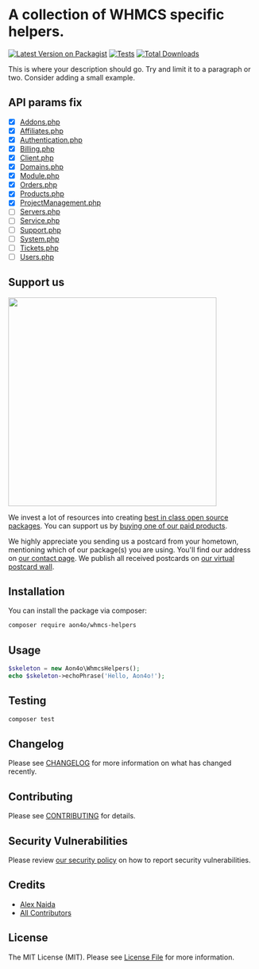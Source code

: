 # A collection of WHMCS specific helpers.

[![Latest Version on Packagist](https://img.shields.io/packagist/v/aon4o/whmcs-helpers.svg?style=flat-square)](https://packagist.org/packages/aon4o/whmcs-helpers)
[![Tests](https://img.shields.io/github/actions/workflow/status/aon4o/whmcs-helpers/run-tests.yml?branch=main&label=tests&style=flat-square)](https://github.com/aon4o/whmcs-helpers/actions/workflows/run-tests.yml)
[![Total Downloads](https://img.shields.io/packagist/dt/aon4o/whmcs-helpers.svg?style=flat-square)](https://packagist.org/packages/aon4o/whmcs-helpers)

This is where your description should go. Try and limit it to a paragraph or two. Consider adding a small example.

## API params fix

- [x] [Addons.php](src/LocalAPI/Addons.php)
- [x] [Affiliates.php](src/LocalAPI/Affiliates.php)
- [x] [Authentication.php](src/LocalAPI/Authentication.php)
- [x] [Billing.php](src/LocalAPI/Billing.php)
- [x] [Client.php](src/LocalAPI/Client.php)
- [x] [Domains.php](src/LocalAPI/Domains.php)
- [x] [Module.php](src/LocalAPI/Module.php)
- [x] [Orders.php](src/LocalAPI/Orders.php)
- [x] [Products.php](src/LocalAPI/Products.php)
- [x] [ProjectManagement.php](src/LocalAPI/ProjectManagement.php)
- [ ] [Servers.php](src/LocalAPI/Servers.php)
- [ ] [Service.php](src/LocalAPI/Service.php)
- [ ] [Support.php](src/LocalAPI/Support.php)
- [ ] [System.php](src/LocalAPI/System.php)
- [ ] [Tickets.php](src/LocalAPI/Tickets.php)
- [ ] [Users.php](src/LocalAPI/Users.php)

## Support us

[<img src="https://github-ads.s3.eu-central-1.amazonaws.com/whmcs-helpers.jpg?t=1" width="419px" />](https://spatie.be/github-ad-click/whmcs-helpers)

We invest a lot of resources into creating [best in class open source packages](https://spatie.be/open-source). You can
support us by [buying one of our paid products](https://spatie.be/open-source/support-us).

We highly appreciate you sending us a postcard from your hometown, mentioning which of our package(s) you are using.
You'll find our address on [our contact page](https://spatie.be/about-us). We publish all received postcards
on [our virtual postcard wall](https://spatie.be/open-source/postcards).

## Installation

You can install the package via composer:

```bash
composer require aon4o/whmcs-helpers
```

## Usage

```php
$skeleton = new Aon4o\WhmcsHelpers();
echo $skeleton->echoPhrase('Hello, Aon4o!');
```

## Testing

```bash
composer test
```

## Changelog

Please see [CHANGELOG](CHANGELOG.md) for more information on what has changed recently.

## Contributing

Please see [CONTRIBUTING](https://github.com/spatie/.github/blob/main/CONTRIBUTING.md) for details.

## Security Vulnerabilities

Please review [our security policy](../../security/policy) on how to report security vulnerabilities.

## Credits

- [Alex Naida](https://github.com/aon4o)
- [All Contributors](../../contributors)

## License

The MIT License (MIT). Please see [License File](LICENSE.md) for more information.
